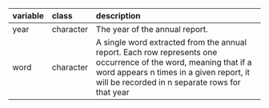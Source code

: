 |variable |class     |description                           |
|:--------|:---------|:-------------------------------------|
|year     |character |The year of the annual report. |
|word     |character |A single word extracted from the annual report. Each row represents one occurrence of the word, meaning that if a word appears n times in a given report, it will be recorded in n separate rows for that year|
